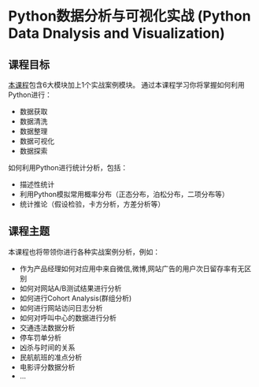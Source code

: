# Python数据分析与可视化实战 (Python Data Dnalysis and Visualization)

## 课程目标

[本课程](http://study.163.com/course/courseMain.htm?courseId=1003307013#/courseDetail)包含6大模块加上1个实战案例模块。
通过本课程学习你将掌握如何利用Python进行：
- 数据获取
- 数据清洗
- 数据整理
- 数据可视化
- 数据探索

如何利用Python进行统计分析，包括：
- 描述性统计
- 利用Python模拟常用概率分布（正态分布，泊松分布，二项分布等）
- 统计推论（假设检验，卡方分析，方差分析等）

## 课程主题
本课程也将带领你进行各种实战案例分析，例如：
- 作为产品经理如何对应用中来自微信,微博,网站广告的用户次日留存率有无区别
- 如何对网站A/B测试结果进行分析
- 如何进行Cohort Analysis(群组分析)
- 如何进行网站访问日志分析
- 如何对呼叫中心的数据进行分析
- 交通违法数据分析
- 停车罚单分析
- 凶杀与时间的关系
- 民航航班的准点分析
- 电影评分数据分析 
- ...